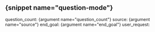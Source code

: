 {snippet name="question-mode"}
---
question_count: {argument name="question_count"}
source: {argument name="source"} 
end_goal: {argument name="end_goal"}
user_request:

